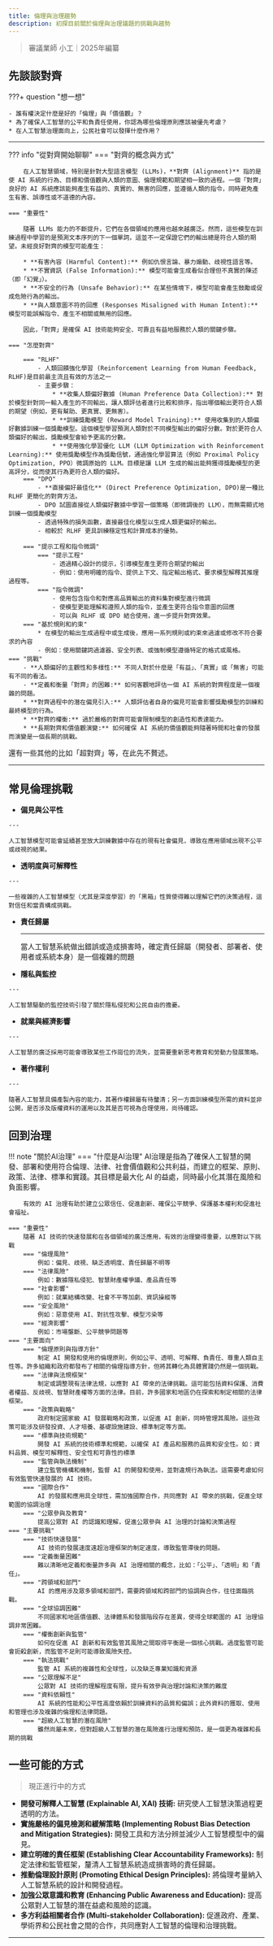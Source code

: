 ```yaml
---
title: 倫理與治理趨勢
description: 初探目前關於倫理與治理議題的挑戰與趨勢
---
```


> 審議業師 小工｜2025年編纂

## 先談談對齊

???+ question "想一想"

	- 誰有權決定什麼是好的「倫理」與「價值觀」？
	* 為了確保人工智慧的公平和負責任使用，你認為哪些倫理原則應該被優先考慮？
	* 在人工智慧治理面向上，公民社會可以發揮什麼作用？



---

??? info "從對齊開始聊聊"
	=== "對齊的概念與方式"

		在人工智慧領域，特別是針對大型語言模型 (LLMs)，**對齊 (Alignment)** 指的是使 AI 系統的行為、目標和價值觀與人類的意圖、倫理規範和期望相一致的過程。一個「對齊」良好的 AI 系統應該能夠產生有益的、真實的、無害的回應，並遵循人類的指令，同時避免產生有害、誤導性或不道德的內容。

	=== "重要性"

		隨著 LLMs 能力的不斷提升，它們在各個領域的應用也越來越廣泛。然而，這些模型在訓練過程中學習的是預測文本序列的下一個單詞，這並不一定保證它們的輸出總是符合人類的期望。未經良好對齊的模型可能產生：

		* **有害內容 (Harmful Content):** 例如仇恨言論、暴力煽動、歧視性語言等。
		* **不實資訊 (False Information):** 模型可能會生成看似合理但不真實的陳述（即「幻覺」）。
		* **不安全的行為 (Unsafe Behavior):** 在某些情境下，模型可能會產生鼓勵或促成危險行為的輸出。
		* **與人類意圖不符的回應 (Responses Misaligned with Human Intent):** 模型可能誤解指令、產生不相關或無用的回應。

		因此，「對齊」是確保 AI 技術能夠安全、可靠且有益地服務於人類的關鍵步驟。

	=== "怎麼對齊"

		=== "RLHF"
			- 人類回饋強化學習 (Reinforcement Learning from Human Feedback, RLHF)是目前最主流且有效的方法之一
			- 主要步驟：
	    		* **收集人類偏好數據 (Human Preference Data Collection):** 對於模型針對同一輸入產生的不同輸出，讓人類評估者進行比較和排序，指出哪個輸出更符合人類的期望（例如，更有幫助、更真實、更無害）。
	    		* **訓練獎勵模型 (Reward Model Training):** 使用收集到的人類偏好數據訓練一個獎勵模型。這個模型學習預測人類對於不同模型輸出的偏好分數。對於更符合人類偏好的輸出，獎勵模型會給予更高的分數。
	    		* **使用強化學習優化 LLM (LLM Optimization with Reinforcement Learning):** 使用獎勵模型作為獎勵信號，通過強化學習算法（例如 Proximal Policy Optimization, PPO）微調原始的 LLM。目標是讓 LLM 生成的輸出能夠獲得獎勵模型的更高評分，從而使其行為更符合人類的偏好。
		=== "DPO"
			- **直接偏好最佳化** (Direct Preference Optimization, DPO)是一種比 RLHF 更簡化的對齊方法。
			- DPO 試圖直接從人類偏好數據中學習一個策略（即微調後的 LLM），而無需顯式地訓練一個獎勵模型
			- 透過特殊的損失函數，直接最佳化模型以生成人類更偏好的輸出。
			- 相較於 RLHF 更具訓練穩定性和計算成本的優勢。

		=== "提示工程和指令微調"
			=== "提示工程"
	    		- 透過精心設計的提示，引導模型產生更符合期望的輸出
	    		- 例如：使用明確的指令、提供上下文、指定輸出格式、要求模型解釋其推理過程等。
			=== "指令微調"
				- 使用包含指令和對應高品質輸出的資料集對模型進行微調
				- 使模型更能理解和遵照人類的指令，並產生更符合指令意圖的回應
				- 可以與 RLHF 或 DPO 結合使用，進一步提升對齊效果。
		=== "基於規則和約束"
	    	* 在模型的輸出生成過程中或生成後，應用一系列規則或約束來過濾或修改不符合要求的內容
	    	- 例如：使用關鍵詞過濾器、安全列表、或強制模型遵循特定的格式或風格。
	=== "挑戰"
		- **人類偏好的主觀性和多樣性:** 不同人對於什麼是「有益」、「真實」或「無害」可能有不同的看法。
		- **定義和衡量「對齊」的困難:** 如何客觀地評估一個 AI 系統的對齊程度是一個複雜的問題。
		* **對齊過程中的潛在偏見引入:** 人類評估者自身的偏見可能會影響獎勵模型的訓練和最終模型的行為。
		* **對齊的權衡:** 過於嚴格的對齊可能會限制模型的創造性和表達能力。
		* **長期對齊和價值觀演變:** 如何確保 AI 系統的價值觀能夠隨著時間和社會的發展而演變是一個長期的挑戰。

還有一些其他的比如「超對齊」等，在此先不贅述。

---

## 常見倫理挑戰

<div class="grid cards" markdown>

-    __偏見與公平性__

    ---

    人工智慧模型可能會延續甚至放大訓練數據中存在的現有社會偏見，導致在應用領域出現不公平或歧視的結果。


-    __透明度與可解釋性__

    ---

    一些複雜的人工智慧模型（尤其是深度學習）的「黑箱」性質使得難以理解它們的決策過程，這對信任和當責構成挑戰。

-   __責任歸屬__

    ---

    當人工智慧系統做出錯誤或造成損害時，確定責任歸屬（開發者、部署者、使用者或系統本身）是一個複雜的問題


-    __隱私與監控__

    ---

    人工智慧驅動的監控技術引發了關於隱私侵犯和公民自由的擔憂。

-    __就業與經濟影響__

    ---

    人工智慧的廣泛採用可能會導致某些工作崗位的流失，並需要重新思考教育和勞動力發展策略。

-    __著作權利__

    ---

    隨著人工智慧具備產製內容的能力，其著作權歸屬有待釐清；另一方面訓練模型所需的資料並非公開，是否涉及版權資料的運用以及其是否可視為合理使用，尚待確認。



</div>

## 回到治理

!!! note "關於AI治理"
	=== "什麼是AI治理"
		AI治理是指為了確保人工智慧的開發、部署和使用符合倫理、法律、社會價值觀和公共利益，而建立的框架、原則、政策、法律、標準和實踐。其目標是最大化 AI 的益處，同時最小化其潛在風險和負面影響。

		有效的 AI 治理有助於建立公眾信任、促進創新、確保公平競爭、保護基本權利和促進社會福祉。

	=== "重要性"
		隨著 AI 技術的快速發展和在各個領域的廣泛應用，有效的治理變得重要，以應對以下挑戰
		=== "倫理風險"
			例如：偏見、歧視、缺乏透明度、責任歸屬不明等
		=== "法律風險"
			例如：數據隱私侵犯、智慧財產權爭議、產品責任等
		=== "社會影響"
			例如：就業結構改變、社會不平等加劇、資訊操縱等
		=== "安全風險"
			例如：惡意使用 AI、對抗性攻擊、模型污染等
		=== "經濟影響"
			例如：市場壟斷、公平競爭問題等
	=== "主要面向"
		=== "倫理原則與指導方針"
			制定 AI 開發和使用的倫理原則，例如公平、透明、可解釋、負責任、尊重人類自主性等。許多組織和政府都發布了相關的倫理指導方針，但將其轉化為具體實踐仍然是一個挑戰。
		=== "法律與法規框架"
			制定或調整現有法律法規，以應對 AI 帶來的法律挑戰。這可能包括資料保護、消費者權益、反歧視、智慧財產權等方面的法律。目前，許多國家和地區仍在探索和制定相關的法律框架。
		=== "政策與戰略"
			政府制定國家級 AI 發展戰略和政策，以促進 AI 創新，同時管理其風險。這些政策可能涉及研發投資、人才培養、基礎設施建設、標準制定等方面。
		=== "標準與技術規範"
			開發 AI 系統的技術標準和規範，以確保 AI 產品和服務的品質和安全性。如：資料品質、模型可解釋性、安全性和可靠性的標準
		=== "監管與執法機制"
			建立監管機構和機制，監督 AI 的開發和使用，並對違規行為執法。這需要考慮如何有效監管快速發展的 AI 技術。
		=== "國際合作"
			AI 的發展和應用具全球性，需加強國際合作，共同應對 AI 帶來的挑戰，促進全球範圍的協調治理
		=== "公眾參與及教育"
			提高公眾對 AI 的認識和理解，促進公眾參與 AI 治理的討論和決策過程
	=== "主要挑戰"
		=== "技術快速發展"
			AI 技術的發展速度遠超治理框架的制定速度，導致監管滯後的問題。
		=== "定義衡量困難"
			難以清晰地定義和衡量許多與 AI 治理相關的概念，比如：「公平」、「透明」和「責任」。
		=== "跨領域和部門"
			AI 的應用涉及眾多領域和部門，需要跨領域和跨部門的協調與合作，往往面臨挑戰。
		=== "全球協調困難"
			不同國家和地區價值觀、法律體系和發展階段存在差異，使得全球範圍的 AI 治理協調非常困難。
		=== "權衡創新與監管"
			如何在促進 AI 創新和有效監管其風險之間取得平衡是一個核心挑戰。過度監管可能會扼殺創新，而監管不足則可能導致風險失控。
		=== "執法挑戰"
			監管 AI 系統的複雜性和全球性，以及缺乏專業知識和資源
		=== "公眾理解不足"
			公眾對 AI 技術的理解程度有限，提升有效參與治理討論和決策的難度
		=== "資料依賴性"
			AI 系統的性能和公平性高度依賴於訓練資料的品質和偏誤；此外資料的獲取、使用和管理也涉及複雜的倫理和法律問題。
		=== "超級人工智慧的潛在風險"
			雖然尚屬未來，但對超級人工智慧的潛在風險進行治理和預防，是一個更為複雜和長期的挑戰

## 一些可能的方式

> 現正進行中的方式

* **開發可解釋人工智慧 (Explainable AI, XAI) 技術:** 研究使人工智慧決策過程更透明的方法。
* **實施嚴格的偏見檢測和緩解策略 (Implementing Robust Bias Detection and Mitigation Strategies):** 開發工具和方法分辨並減少人工智慧模型中的偏見。
* **建立明確的責任框架 (Establishing Clear Accountability Frameworks):** 制定法律和監管框架，釐清人工智慧系統造成損害時的責任歸屬。
* **推動倫理設計原則 (Promoting Ethical Design Principles):** 將倫理考量納入人工智慧系統的設計和開發過程。
* **加強公眾意識和教育 (Enhancing Public Awareness and Education):** 提高公眾對人工智慧的潛在益處和風險的認識。
* **多方利益相關者合作 (Multi-stakeholder Collaboration):** 促進政府、產業、學術界和公民社會之間的合作，共同應對人工智慧的倫理和治理挑戰。

---
